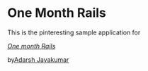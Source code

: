 # One Month Rails

This is the pinteresting sample application for 

[*One month Rails*](http://onemonthrails.com)

by[Adarsh Jayakumar](http://adarshjayakumar.com)